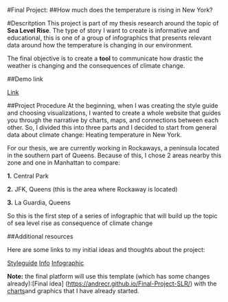 

#Final Project:
##How much does the temperature is rising in New York?

#Descritption
This project is part of my thesis research around the topic of **Sea Level Rise**. The type of story I want to create is informative and educational, this is one of a group of infographics that presents relevant data around how the temperature is changing in our environment.

The final objective is to create a **tool** to communicate how drastic the weather is changing and the consequences of climate change. 

##Demo link

[Link](https://andrecr.github.io/Project-Layout/)

##Project Procedure
At the beginning, when I was creating the style guide and choosing visualizations,  I wanted to create a whole website that guides you through the narrative by charts, maps, and connections between each other.  So, I divided this into three parts and I decided to start from general data about climate change: Heating temperature in New York.

For our thesis, we are currently working in Rockaways, a peninsula located in the southern part of Queens. Because of this, I chose 2 areas nearby this zone and one in Manhattan to compare:

**1.** Central Park

**2.** JFK, Queens (this is the area where Rockaway is located)

**3.** La Guardia, Queens


So this is the first step of a series of infographic that will build up the topic of sea level rise as consequence of climate change

##Additional resources

Here are some links to my initial ideas and thoughts about the project:

[Styleguide](https://gist.github.com/andrecr/830ee1670bbaa39569d5ecb9da3188ee)
[Info](https://gist.github.com/andrecr/69080fc9275bb163dec8254168f83948)
[Infographic](https://gist.github.com/andrecr/0f5ac7f283e1942dbde1bfc59d61ecad)


**Note:** the final platform will use this template (which has some changes already):[Final idea] (https://andrecr.github.io/Final-Project-SLR/)   with the [charts](https://andrecr.github.io/Project-Layout/)and graphics that I have already started.




